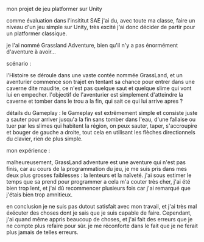 mon projet de jeu platformer sur Unity

comme évaluation dans l'insititut SAE j'ai du, avec toute ma classe, faire un niveau d'un jeu simple sur Unity, très excité j'ai donc décider de partir pour un platformer classique.

je l'ai nommé Grassland Adventure, bien qu'il n'y a pas énormément d'aventure à avoir...


scénario :

l'Histoire se déroule dans une vaste contée nommée GrassLand, et un aventurier commence son trajet en tentant sa chance pour entrer dans une caverne dite maudite, ce n'est pas quelque saut et quelque slime qui vont lui en empecher. l'objectif de l'aventurier est simplement d'atteindre la caverne et tomber dans le trou a la fin, qui sait ce qui lui arrive apres ?

détails du Gameplay : le Gameplay est extrêmement simple et consiste juste a sauter pour arriver jusqu'a la fin sans tomber dans l'eau, d'une fallaise ou tuer par les slimes qui habitent la région, on peux sauter, taper, s'accroupire et bouger de gauche a droite, tout cela en utilisant les flèches directionnels du clavier, rien de plus simple.

mon expérience : 

malheureusement, GrassLand adventure est une aventure qui n'est pas finis, car au cours de la programmation du jeu, je me suis pris dans mes deux plus grosses faiblesses : la lenteurs et la naïveté. j'ai sous estimer le temps que sa prend pour programmer a cela m'a couter très cher, j'ai été bien trop lent, et j'ai dû recommencer plusieurs fois car j'ai remarqué que j'étais bien trop amnitieux.

en conclusion je ne suis pas dutout satisfait avec mon travail, et j'ai très mal éxécuter des choses dont je sais que je suis capable de faire. Cependant, j'ai quand même appris beaucoup de choses, et j'ai fait des erreurs que je ne compte plus refaire pour sûr. je me réconforte dans le fait que je ne ferait plus jamais de telles erreurs.

